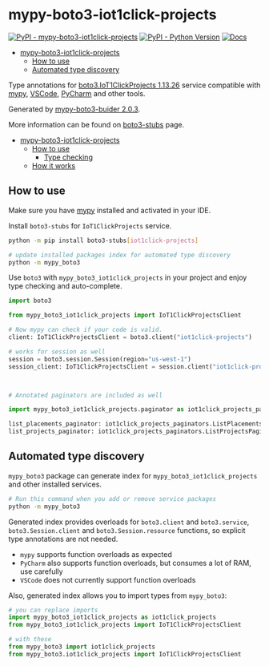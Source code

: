 # mypy-boto3-iot1click-projects

[![PyPI - mypy-boto3-iot1click-projects](https://img.shields.io/pypi/v/mypy-boto3-iot1click-projects.svg?color=blue)](https://pypi.org/project/mypy-boto3-iot1click-projects)
[![PyPI - Python Version](https://img.shields.io/pypi/pyversions/mypy-boto3-iot1click-projects.svg?color=blue)](https://pypi.org/project/mypy-boto3-iot1click-projects)
[![Docs](https://img.shields.io/readthedocs/mypy-boto3-builder.svg?color=blue)](https://mypy-boto3-builder.readthedocs.io/)

- [mypy-boto3-iot1click-projects](#mypy-boto3-iot1click-projects)
  - [How to use](#how-to-use)
  - [Automated type discovery](#automated-type-discovery)


Type annotations for
[boto3.IoT1ClickProjects 1.13.26](https://boto3.amazonaws.com/v1/documentation/api/1.13.26/reference/services/iot1click-projects.html#IoT1ClickProjects) service
compatible with [mypy](https://github.com/python/mypy), [VSCode](https://code.visualstudio.com/),
[PyCharm](https://www.jetbrains.com/pycharm/) and other tools.

Generated by [mypy-boto3-buider 2.0.3](https://github.com/vemel/mypy_boto3_builder).

More information can be found on [boto3-stubs](https://pypi.org/project/boto3-stubs/) page.

- [mypy-boto3-iot1click-projects](#mypy-boto3-iot1click-projects)
  - [How to use](#how-to-use)
    - [Type checking](#type-checking)
  - [How it works](#how-it-works)

## How to use

Make sure you have [mypy](https://github.com/python/mypy) installed and activated in your IDE.

Install `boto3-stubs` for `IoT1ClickProjects` service.

```bash
python -m pip install boto3-stubs[iot1click-projects]

# update installed packages index for automated type discovery
python -m mypy_boto3
```

Use `boto3` with `mypy_boto3_iot1click_projects` in your project and enjoy type checking and auto-complete.

```python
import boto3

from mypy_boto3_iot1click_projects import IoT1ClickProjectsClient

# Now mypy can check if your code is valid.
client: IoT1ClickProjectsClient = boto3.client("iot1click-projects")

# works for session as well
session = boto3.session.Session(region="us-west-1")
session_client: IoT1ClickProjectsClient = session.client("iot1click-projects")



# Annotated paginators are included as well

import mypy_boto3_iot1click_projects.paginator as iot1click_projects_paginators

list_placements_paginator: iot1click_projects_paginators.ListPlacementsPaginator = client.get_paginator("list_placements")
list_projects_paginator: iot1click_projects_paginators.ListProjectsPaginator = client.get_paginator("list_projects")
```

## Automated type discovery

`mypy_boto3` package can generate index for `mypy_boto3_iot1click_projects` and other installed services.

```bash
# Run this command when you add or remove service packages
python -m mypy_boto3
```

Generated index provides overloads for `boto3.client` and `boto3.service`,
`boto3.Session.client` and `boto3.Session.resource` functions,
so explicit type annotations are not needed.

- `mypy` supports function overloads as expected
- `PyCharm` also supports function overloads, but consumes a lot of RAM, use carefully
- `VSCode` does not currently support function overloads

Also, generated index allows you to import types from `mypy_boto3`:

```python
# you can replace imports
import mypy_boto3_iot1click_projects as iot1click_projects
from mypy_boto3_iot1click_projects import IoT1ClickProjectsClient

# with these
from mypy_boto3 import iot1click_projects
from mypy_boto3.iot1click_projects import IoT1ClickProjectsClient
```